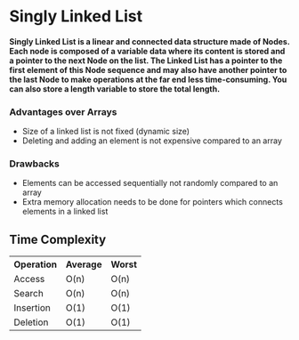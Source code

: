 # Singly Linked List

#### Singly Linked List is a linear and connected data structure made of Nodes. Each node is composed of a variable data where its content is stored and a pointer to the next Node on the list. The Linked List has a pointer to the first element of this Node sequence and may also have another pointer to the last Node to make operations at the far end less time-consuming. You can also store a length variable to store the total length.

### Advantages over Arrays

- Size of a linked list is not fixed (dynamic size)
- Deleting and adding an element is not expensive compared to an array

### Drawbacks

- Elements can be accessed sequentially not randomly compared to an array
- Extra memory allocation needs to be done for pointers which connects elements in a linked list

## Time Complexity

<table>
    <tr>
        <th>Operation</th>
        <th>Average</th>
        <th>Worst</th>
    </tr>
    <tr>
        <td>Access</td>
        <td>O(n)</td> 
        <td>O(n)</td>
    </tr>
    <tr>
        <td>Search</td>
        <td>O(n)</td>
        <td>O(n)</td>
    </tr>
    <tr>
        <td>Insertion</td>
        <td>O(1)</td>
        <td>O(1)</td>
    </tr>
    <tr>
        <td>Deletion</td>
        <td>O(1)</td>
        <td>O(1)</td>
    </tr>
</table>
